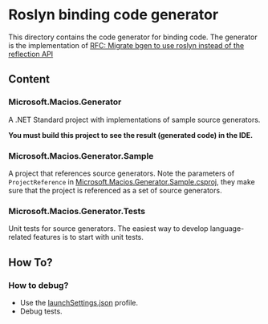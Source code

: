 # Roslyn binding code generator

This directory contains the code generator for binding code. The generator is the implementation of [RFC: Migrate bgen to use roslyn instead of the reflection API](https://github.com/dotnet/macios/issues/21308)

## Content

### Microsoft.Macios.Generator
A .NET Standard project with implementations of sample source generators.

**You must build this project to see the result (generated code) in the IDE.**

### Microsoft.Macios.Generator.Sample
A project that references source generators. Note the parameters of `ProjectReference` in [Microsoft.Macios.Generator.Sample.csproj](../Microsoft.Macios.Generator.Sample/Microsoft.Macios.Generator.Sample.csproj), they make sure that the project is referenced as a set of source generators. 

### Microsoft.Macios.Generator.Tests
Unit tests for source generators. The easiest way to develop language-related features is to start with unit tests.

## How To?
### How to debug?
- Use the [launchSettings.json](Properties/launchSettings.json) profile.
- Debug tests.